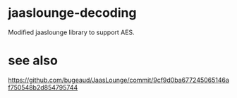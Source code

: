 # jaaslounge-decoding
Modified jaaslounge library to support AES.

# see also
https://github.com/bugeaud/JaasLounge/commit/9cf9d0ba677245065146af750548b2d854795744